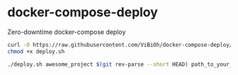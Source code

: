 # docker-compose-deploy

Zero-downtime docker-compose deploy


```bash
curl -O https://raw.githubusercontent.com/ViBiOh/docker-compose-deploy/master/deploy.sh
chmod +x deploy.sh

./deploy.sh awesome_project $(git rev-parse --short HEAD) path_to_your_compose_default_pwd
```
